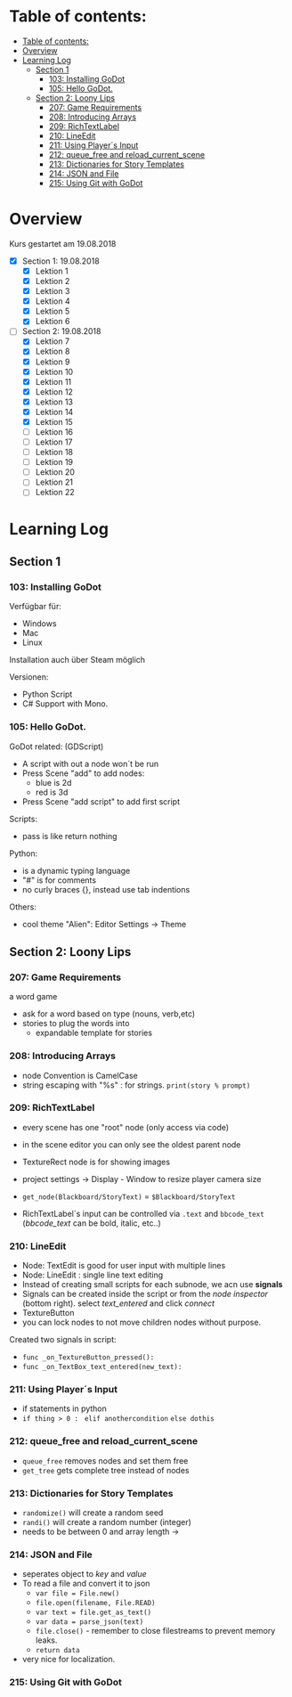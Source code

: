 # Table of contents:
<!-- @import "[TOC]" {cmd="toc" depthFrom=1 depthTo=6 orderedList=false} -->

<!-- code_chunk_output -->

* [Table of contents:](#table-of-contents)
* [Overview](#overview)
* [Learning Log](#learning-log)
	* [Section 1](#section-1)
		* [103: Installing GoDot](#103-installing-godot)
		* [105: Hello GoDot.](#105-hello-godot)
	* [Section 2: Loony Lips](#section-2-loony-lips)
		* [207: Game Requirements](#207-game-requirements)
		* [208: Introducing Arrays](#208-introducing-arrays)
		* [209: RichTextLabel](#209-richtextlabel)
		* [210: LineEdit](#210-lineedit)
		* [211: Using Player´s Input](#211-using-player-́s-input)
		* [212: queue_free and reload_current_scene](#212-queue_free-and-reload_current_scene)
		* [213: Dictionaries for Story Templates](#213-dictionaries-for-story-templates)
		* [214: JSON and File](#214-json-and-file)
		* [215: Using Git with GoDot](#215-using-git-with-godot)

<!-- /code_chunk_output -->

# Overview

Kurs gestartet am 19.08.2018

- [x] Section 1: 19.08.2018
	- [x] Lektion 1
	- [x] Lektion 2 
	- [x] Lektion 3  
	- [x] Lektion 4
	- [x] Lektion 5
	- [x] Lektion 6
- [ ] Section 2: 19.08.2018
	- [x] Lektion 7
	- [x] Lektion 8
	- [x] Lektion 9
	- [x] Lektion 10
	- [x] Lektion 11 
	- [x] Lektion 12
	- [x] Lektion 13
	- [x] Lektion 14 
	- [x] Lektion 15
	- [ ] Lektion 16
	- [ ] Lektion 17
	- [ ] Lektion 18
	- [ ] Lektion 19
	- [ ] Lektion 20
	- [ ] Lektion 21
	- [ ] Lektion 22

# Learning Log
## Section 1 
### 103: Installing GoDot 


Verfügbar für:
- Windows
- Mac
- Linux

Installation auch über Steam möglich

Versionen:
- Python Script
- C# Support with Mono.

### 105: Hello GoDot. 

GoDot related: (GDScript)

- A script with out a node won´t be run
- Press Scene "add" to add nodes: 
    - blue is 2d
    - red is 3d 
- Press Scene "add script" to add first script 

Scripts: 
- pass is like return nothing 

Python:
- is a dynamic typing language
- "#" is for comments
- no curly braces {}, instead use tab indentions

Others:
- cool theme "Alien": Editor Settings -> Theme 



## Section 2: Loony Lips 

### 207: Game Requirements 

a word game
- ask for a word based on type (nouns, verb,etc)
- stories to plug the words into
    - expandable template for stories

### 208: Introducing Arrays 

- node Convention is CamelCase
- string escaping with "%s" : for strings.
`print(story % prompt)`

### 209: RichTextLabel 

- every scene has one "root" node (only access via code)
- in the scene editor you can only see the oldest parent node
- TextureRect node is for showing images
- project settings -> Display - Window to resize player camera size

- `get_node(Blackboard/StoryText)`  = `$Blackboard/StoryText` 
- RichTextLabel´s input can be controlled via `.text` and `bbcode_text` (*bbcode_text* can be bold, italic, etc..)

### 210: LineEdit

- Node: TextEdit is good for user input with multiple lines
- Node: LineEdit : single line text editing
- Instead of creating small scripts for each subnode, we acn use **signals**
- Signals can be created inside the script or from the *node inspector* (bottom right). select *text_entered* and click *connect* 
- TextureButton
- you can lock nodes to not move children nodes without purpose.

Created two signals in script:
- `func _on_TextureButton_pressed():`
- `func _on_TextBox_text_entered(new_text):`

### 211: Using Player´s Input

- if statements in python
- `if thing > 0 : ` `elif anothercondition` `else dothis`  


### 212: queue_free and reload_current_scene

- `queue_free` removes nodes and set them free 
- `get_tree` gets complete tree instead of nodes

### 213: Dictionaries for Story Templates

- `randomize()` will create a random seed
- `randi()` will create a random number (integer)
- needs to be between 0 and array length -> 

### 214: JSON and File

- seperates object to *key* and *value*
- To read a file and convert it to json
	- `var file = File.new()`
	- `file.open(filename, File.READ)`
	- `var text = file.get_as_text()`
	- `var data = parse_json(text)`
	- `file.close()` - remember to close filestreams to prevent memory leaks.
	- `return data`
- very nice for localization.

### 215: Using Git with GoDot